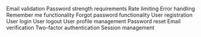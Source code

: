 Email validation
Password strength requirements
Rate limiting
Error handling
Remember me functionality
Forgot password functionality
User registration
User login
User logout
User profile management
Password reset
Email verification
Two-factor authentication
Session management
